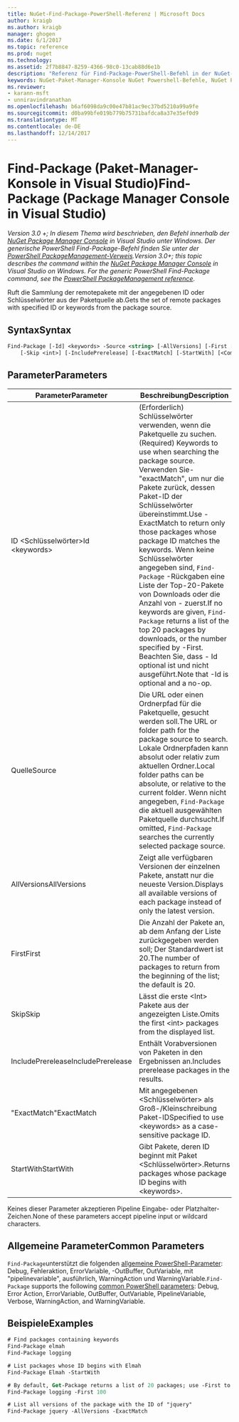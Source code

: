 ```yaml
---
title: NuGet-Find-Package-PowerShell-Referenz | Microsoft Docs
author: kraigb
ms.author: kraigb
manager: ghogen
ms.date: 6/1/2017
ms.topic: reference
ms.prod: nuget
ms.technology: 
ms.assetid: 2f7b8847-8259-4366-98c0-13cab88d6e1b
description: "Referenz für Find-Package-PowerShell-Befehl in der NuGet-Paket-Manager-Konsole in Visual Studio."
keywords: NuGet-Paket-Manager-Konsole NuGet Powershell-Befehle, NuGet Powershell-Referenz, Find-Package
ms.reviewer:
- karann-msft
- unniravindranathan
ms.openlocfilehash: b6af6098da9c00e47b81ac9ec37bd5210a99a9fe
ms.sourcegitcommit: d0ba99bfe019b779b75731bafdca8a37e35ef0d9
ms.translationtype: MT
ms.contentlocale: de-DE
ms.lasthandoff: 12/14/2017
---
```

# <a name="find-package-package-manager-console-in-visual-studio"></a><span data-ttu-id="9ca85-104">Find-Package (Paket-Manager-Konsole in Visual Studio)</span><span class="sxs-lookup"><span data-stu-id="9ca85-104">Find-Package (Package Manager Console in Visual Studio)</span></span>

<span data-ttu-id="9ca85-105">*Version 3.0 +; In diesem Thema wird beschrieben, den Befehl innerhalb der [NuGet Package Manager Console](Package-Manager-Console.md) in Visual Studio unter Windows. Der generische PowerShell Find-Package-Befehl finden Sie unter der [PowerShell PackageManagement-Verweis](https://docs.microsoft.com/powershell/module/packagemanagement/?view=powershell-6).*</span><span class="sxs-lookup"><span data-stu-id="9ca85-105">*Version 3.0+; this topic describes the command within the [NuGet Package Manager Console](Package-Manager-Console.md) in Visual Studio on Windows. For the generic PowerShell Find-Package command, see the [PowerShell PackageManagement reference](https://docs.microsoft.com/powershell/module/packagemanagement/?view=powershell-6).*</span></span>

<span data-ttu-id="9ca85-106">Ruft die Sammlung der remotepakete mit der angegebenen ID oder Schlüsselwörter aus der Paketquelle ab.</span><span class="sxs-lookup"><span data-stu-id="9ca85-106">Gets the set of remote packages with specified ID or keywords from the package source.</span></span>

## <a name="syntax"></a><span data-ttu-id="9ca85-107">Syntax</span><span class="sxs-lookup"><span data-stu-id="9ca85-107">Syntax</span></span>

```ps
Find-Package [-Id] <keywords> -Source <string> [-AllVersions] [-First [<int>]]
    [-Skip <int>] [-IncludePrerelease] [-ExactMatch] [-StartWith] [<CommonParameters>]
```

## <a name="parameters"></a><span data-ttu-id="9ca85-108">Parameter</span><span class="sxs-lookup"><span data-stu-id="9ca85-108">Parameters</span></span>

| <span data-ttu-id="9ca85-109">Parameter</span><span class="sxs-lookup"><span data-stu-id="9ca85-109">Parameter</span></span> | <span data-ttu-id="9ca85-110">Beschreibung</span><span class="sxs-lookup"><span data-stu-id="9ca85-110">Description</span></span> |
| --- | --- |
| <span data-ttu-id="9ca85-111">ID &lt;Schlüsselwörter&gt;</span><span class="sxs-lookup"><span data-stu-id="9ca85-111">Id &lt;keywords&gt;</span></span> | <span data-ttu-id="9ca85-112">(Erforderlich) Schlüsselwörter verwenden, wenn die Paketquelle zu suchen.</span><span class="sxs-lookup"><span data-stu-id="9ca85-112">(Required) Keywords to use when searching the package source.</span></span> <span data-ttu-id="9ca85-113">Verwenden Sie-"exactMatch", um nur die Pakete zurück, dessen Paket-ID der Schlüsselwörter übereinstimmt.</span><span class="sxs-lookup"><span data-stu-id="9ca85-113">Use -ExactMatch to return only those packages whose package ID matches the keywords.</span></span> <span data-ttu-id="9ca85-114">Wenn keine Schlüsselwörter angegeben sind, `Find-Package` -Rückgaben eine Liste der Top-20-Pakete von Downloads oder die Anzahl von - zuerst.</span><span class="sxs-lookup"><span data-stu-id="9ca85-114">If no keywords are given, `Find-Package` returns a list of the top 20 packages by downloads, or the number specified by -First.</span></span> <span data-ttu-id="9ca85-115">Beachten Sie, dass - Id optional ist und nicht ausgeführt.</span><span class="sxs-lookup"><span data-stu-id="9ca85-115">Note that -Id is optional and a no-op.</span></span> |
| <span data-ttu-id="9ca85-116">Quelle</span><span class="sxs-lookup"><span data-stu-id="9ca85-116">Source</span></span> | <span data-ttu-id="9ca85-117">Die URL oder einen Ordnerpfad für die Paketquelle, gesucht werden soll.</span><span class="sxs-lookup"><span data-stu-id="9ca85-117">The URL or folder path for the package source to search.</span></span> <span data-ttu-id="9ca85-118">Lokale Ordnerpfaden kann absolut oder relativ zum aktuellen Ordner.</span><span class="sxs-lookup"><span data-stu-id="9ca85-118">Local folder paths can be absolute, or relative to the current folder.</span></span> <span data-ttu-id="9ca85-119">Wenn nicht angegeben, `Find-Package` die aktuell ausgewählten Paketquelle durchsucht.</span><span class="sxs-lookup"><span data-stu-id="9ca85-119">If omitted, `Find-Package` searches the currently selected package source.</span></span> |
| <span data-ttu-id="9ca85-120">AllVersions</span><span class="sxs-lookup"><span data-stu-id="9ca85-120">AllVersions</span></span> | <span data-ttu-id="9ca85-121">Zeigt alle verfügbaren Versionen der einzelnen Pakete, anstatt nur die neueste Version.</span><span class="sxs-lookup"><span data-stu-id="9ca85-121">Displays all available versions of each package instead of only the latest version.</span></span> |
| <span data-ttu-id="9ca85-122">First</span><span class="sxs-lookup"><span data-stu-id="9ca85-122">First</span></span> | <span data-ttu-id="9ca85-123">Die Anzahl der Pakete an, ab dem Anfang der Liste zurückgegeben werden soll; Der Standardwert ist 20.</span><span class="sxs-lookup"><span data-stu-id="9ca85-123">The number of packages to return from the beginning of the list; the default is 20.</span></span> |
| <span data-ttu-id="9ca85-124">Skip</span><span class="sxs-lookup"><span data-stu-id="9ca85-124">Skip</span></span> | <span data-ttu-id="9ca85-125">Lässt die erste &lt;Int&gt; Pakete aus der angezeigten Liste.</span><span class="sxs-lookup"><span data-stu-id="9ca85-125">Omits the first &lt;int&gt; packages from the displayed list.</span></span>  |
| <span data-ttu-id="9ca85-126">IncludePrerelease</span><span class="sxs-lookup"><span data-stu-id="9ca85-126">IncludePrerelease</span></span> | <span data-ttu-id="9ca85-127">Enthält Vorabversionen von Paketen in den Ergebnissen an.</span><span class="sxs-lookup"><span data-stu-id="9ca85-127">Includes prerelease packages in the results.</span></span> |
| <span data-ttu-id="9ca85-128">"ExactMatch"</span><span class="sxs-lookup"><span data-stu-id="9ca85-128">ExactMatch</span></span> | <span data-ttu-id="9ca85-129">Mit angegebenen &lt;Schlüsselwörter&gt; als Groß-/Kleinschreibung Paket-ID</span><span class="sxs-lookup"><span data-stu-id="9ca85-129">Specified to use &lt;keywords&gt; as a case-sensitive package ID.</span></span> |
| <span data-ttu-id="9ca85-130">StartWith</span><span class="sxs-lookup"><span data-stu-id="9ca85-130">StartWith</span></span> | <span data-ttu-id="9ca85-131">Gibt Pakete, deren ID beginnt mit Paket &lt;Schlüsselwörter&gt;.</span><span class="sxs-lookup"><span data-stu-id="9ca85-131">Returns packages whose package ID begins with &lt;keywords&gt;.</span></span> |

<span data-ttu-id="9ca85-132">Keines dieser Parameter akzeptieren Pipeline Eingabe- oder Platzhalter-Zeichen.</span><span class="sxs-lookup"><span data-stu-id="9ca85-132">None of these parameters accept pipeline input or wildcard characters.</span></span>

## <a name="common-parameters"></a><span data-ttu-id="9ca85-133">Allgemeine Parameter</span><span class="sxs-lookup"><span data-stu-id="9ca85-133">Common Parameters</span></span>

<span data-ttu-id="9ca85-134">`Find-Package`unterstützt die folgenden [allgemeine PowerShell-Parameter](http://go.microsoft.com/fwlink/?LinkID=113216): Debug, Fehleraktion, ErrorVariable, -OutBuffer, OutVariable, mit "pipelinevariable", ausführlich, WarningAction und WarningVariable.</span><span class="sxs-lookup"><span data-stu-id="9ca85-134">`Find-Package` supports the following [common PowerShell parameters](http://go.microsoft.com/fwlink/?LinkID=113216): Debug, Error Action, ErrorVariable, OutBuffer, OutVariable, PipelineVariable, Verbose, WarningAction, and WarningVariable.</span></span>

## <a name="examples"></a><span data-ttu-id="9ca85-135">Beispiele</span><span class="sxs-lookup"><span data-stu-id="9ca85-135">Examples</span></span>

```ps
# Find packages containing keywords
Find-Package elmah
Find-Package logging

# List packages whose ID begins with Elmah
Find-Package Elmah -StartWith

# By default, Get-Package returns a list of 20 packages; use -First to show more
Find-Package logging -First 100

# List all versions of the package with the ID of "jquery"
Find-Package jquery -AllVersions -ExactMatch
```

